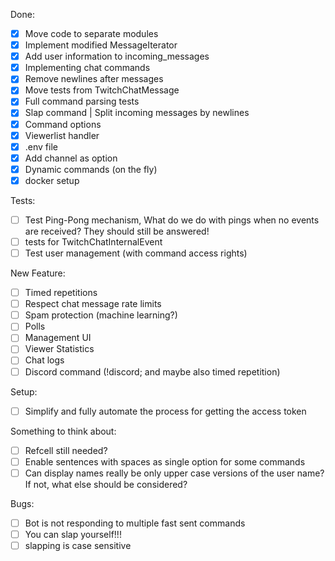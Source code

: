 Done:
- [X] Move code to separate modules
- [X] Implement modified MessageIterator
- [X] Add user information to incoming_messages
- [X] Implementing chat commands
- [X] Remove newlines after messages
- [X] Move tests from TwitchChatMessage
- [X] Full command parsing tests
- [X] Slap command | Split incoming messages by newlines
- [X] Command options
- [X] Viewerlist handler
- [X] .env file
- [X] Add channel as option
- [X] Dynamic commands (on the fly)
- [X] docker setup

Tests:
- [ ] Test Ping-Pong mechanism, What do we do with pings when no events are received? They should still be answered!
- [ ] tests for TwitchChatInternalEvent
- [ ] Test user management (with command access rights)

New Feature:
- [ ] Timed repetitions
- [ ] Respect chat message rate limits
- [ ] Spam protection (machine learning?)
- [ ] Polls
- [ ] Management UI
- [ ] Viewer Statistics
- [ ] Chat logs
- [ ] Discord command (!discord; and maybe also timed repetition)

Setup:
- [ ] Simplify and fully automate the process for getting the access token

Something to think about:
- [ ] Refcell still needed?
- [ ] Enable sentences with spaces as single option for some commands
- [ ] Can display names really be only upper case versions of the user name? If not, what else should be considered?

Bugs:
- [ ] Bot is not responding to multiple fast sent commands
- [ ] You can slap yourself!!!
- [ ] slapping is case sensitive
